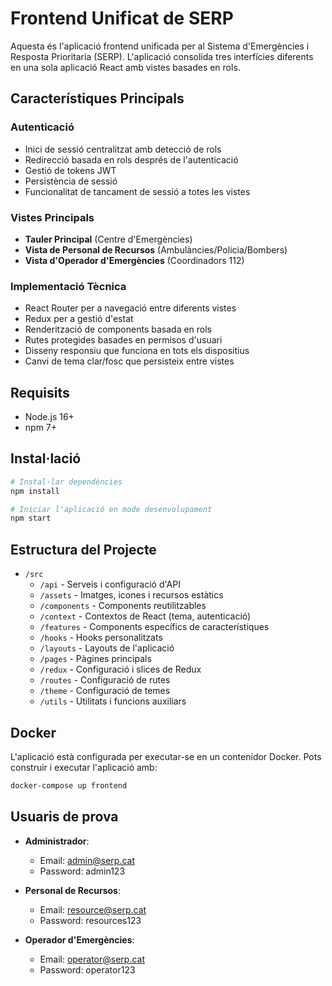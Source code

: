 # Frontend Unificat de SERP

Aquesta és l'aplicació frontend unificada per al Sistema d'Emergències i Resposta Prioritaria (SERP). L'aplicació consolida tres interfícies diferents en una sola aplicació React amb vistes basades en rols.

## Característiques Principals

### Autenticació
- Inici de sessió centralitzat amb detecció de rols
- Redirecció basada en rols després de l'autenticació
- Gestió de tokens JWT
- Persistència de sessió
- Funcionalitat de tancament de sessió a totes les vistes

### Vistes Principals
- **Tauler Principal** (Centre d'Emergències)
- **Vista de Personal de Recursos** (Ambulàncies/Policia/Bombers)
- **Vista d'Operador d'Emergències** (Coordinadors 112)

### Implementació Tècnica
- React Router per a navegació entre diferents vistes
- Redux per a gestió d'estat
- Renderització de components basada en rols
- Rutes protegides basades en permisos d'usuari
- Disseny responsiu que funciona en tots els dispositius
- Canvi de tema clar/fosc que persisteix entre vistes

## Requisits

- Node.js 16+
- npm 7+

## Instal·lació

```bash
# Instal·lar dependències
npm install

# Iniciar l'aplicació en mode desenvolupament
npm start
```

## Estructura del Projecte

- `/src`
  - `/api` - Serveis i configuració d'API
  - `/assets` - Imatges, icones i recursos estàtics
  - `/components` - Components reutilitzables
  - `/context` - Contextos de React (tema, autenticació)
  - `/features` - Components específics de característiques
  - `/hooks` - Hooks personalitzats
  - `/layouts` - Layouts de l'aplicació
  - `/pages` - Pàgines principals
  - `/redux` - Configuració i slices de Redux
  - `/routes` - Configuració de rutes
  - `/theme` - Configuració de temes
  - `/utils` - Utilitats i funcions auxiliars

## Docker

L'aplicació està configurada per executar-se en un contenidor Docker. Pots construir i executar l'aplicació amb:

```bash
docker-compose up frontend
``` 

## Usuaris de prova

- **Administrador**:
  - Email: admin@serp.cat
  - Password: admin123

- **Personal de Recursos**:
  - Email: resource@serp.cat
  - Password: resources123

- **Operador d'Emergències**:
  - Email: operator@serp.cat
  - Password: operator123